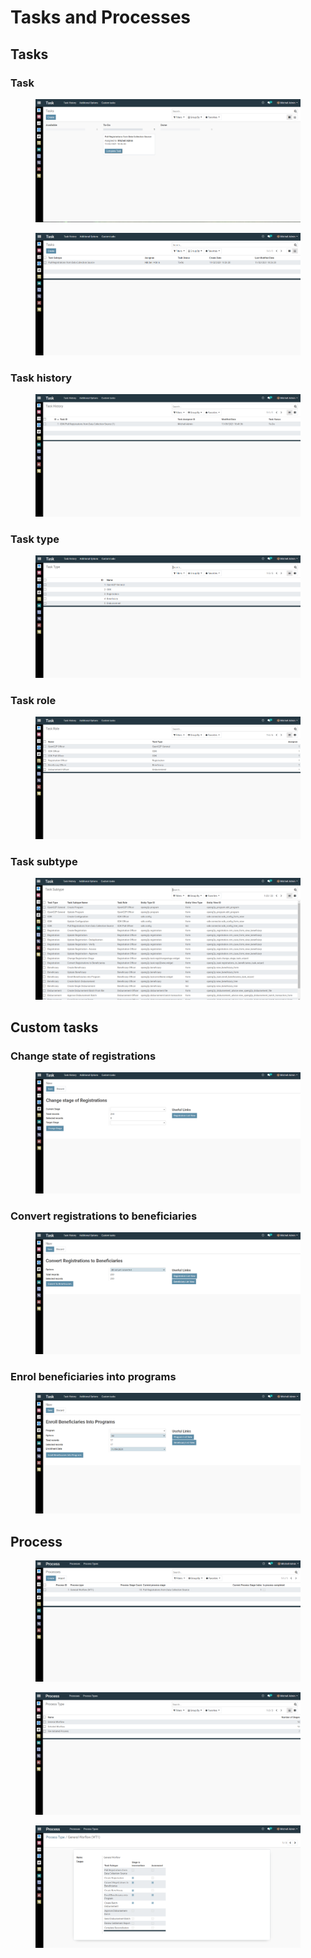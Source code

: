 # Tasks and Processes

## Tasks

### Task

<figure><img src="../.gitbook/assets/task-kanban.png" alt=""><figcaption></figcaption></figure>

<figure><img src="../.gitbook/assets/task-list.png" alt=""><figcaption></figcaption></figure>

### Task history

<figure><img src="../.gitbook/assets/task-history.png" alt=""><figcaption></figcaption></figure>

### Task type

<figure><img src="../.gitbook/assets/task-type.png" alt=""><figcaption></figcaption></figure>

### Task role

<figure><img src="../.gitbook/assets/task-role.png" alt=""><figcaption></figcaption></figure>

### Task subtype

<figure><img src="../.gitbook/assets/task-subtype.png" alt=""><figcaption></figcaption></figure>

## Custom tasks

### Change state of registrations

<figure><img src="../.gitbook/assets/task-changestageregd.png" alt=""><figcaption></figcaption></figure>

### Convert registrations to beneficiaries

<figure><img src="../.gitbook/assets/task-regd2bene.png" alt=""><figcaption></figcaption></figure>

### Enrol beneficiaries into programs

<figure><img src="../.gitbook/assets/task-enrollbene.png" alt=""><figcaption></figcaption></figure>

## Process

<figure><img src="../.gitbook/assets/process-list.png" alt=""><figcaption></figcaption></figure>

<figure><img src="../.gitbook/assets/process-type-list.png" alt=""><figcaption></figcaption></figure>

<figure><img src="../.gitbook/assets/process-type-detail.png" alt=""><figcaption></figcaption></figure>
